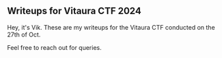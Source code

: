 ## Writeups for Vitaura CTF 2024

Hey, it's Vik. These are my writeups for the Vitaura CTF conducted on the 27th of Oct. 

Feel free to reach out for queries.
